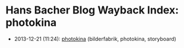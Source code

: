 # Hans Bacher Blog Wayback Index: photokina

* 2013-12-21 (11:24): [photokina](https://web.archive.org/web/https://one1more2time3.wordpress.com/2013/12/21/photokina-2/) (bilderfabrik, photokina, storyboard)